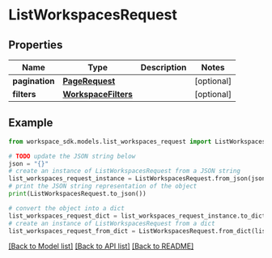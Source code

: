# ListWorkspacesRequest


## Properties

Name | Type | Description | Notes
------------ | ------------- | ------------- | -------------
**pagination** | [**PageRequest**](PageRequest.md) |  | [optional] 
**filters** | [**WorkspaceFilters**](WorkspaceFilters.md) |  | [optional] 

## Example

```python
from workspace_sdk.models.list_workspaces_request import ListWorkspacesRequest

# TODO update the JSON string below
json = "{}"
# create an instance of ListWorkspacesRequest from a JSON string
list_workspaces_request_instance = ListWorkspacesRequest.from_json(json)
# print the JSON string representation of the object
print(ListWorkspacesRequest.to_json())

# convert the object into a dict
list_workspaces_request_dict = list_workspaces_request_instance.to_dict()
# create an instance of ListWorkspacesRequest from a dict
list_workspaces_request_from_dict = ListWorkspacesRequest.from_dict(list_workspaces_request_dict)
```
[[Back to Model list]](../README.md#documentation-for-models) [[Back to API list]](../README.md#documentation-for-api-endpoints) [[Back to README]](../README.md)


